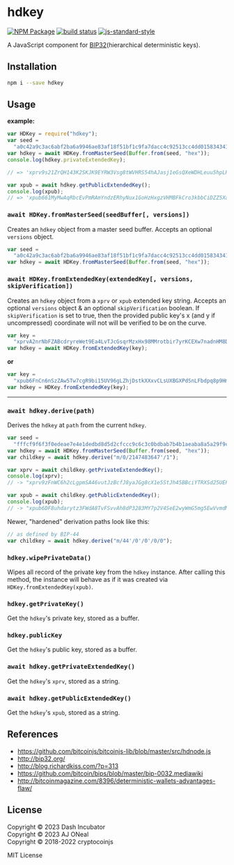 # hdkey

[![NPM Package](https://img.shields.io/npm/v/hdkey.svg?style=flat-square)](https://www.npmjs.org/package/hdkey)
[![build status](https://secure.travis-ci.org/cryptocoinjs/hdkey.svg)](http://travis-ci.org/cryptocoinjs/hdkey)
[![js-standard-style](https://img.shields.io/badge/code%20style-standard-brightgreen.svg)](http://standardjs.com/)

A JavaScript component for
[BIP32](https://github.com/bitcoin/bips/blob/master/bip-0032.mediawiki)(hierarchical
deterministic keys).

## Installation

```bash
npm i --save hdkey
```

## Usage

**example:**

```js
var HDKey = require("hdkey");
var seed =
  "a0c42a9c3ac6abf2ba6a9946ae83af18f51bf1c9fa7dacc4c92513cc4dd015834341c775dcd4c0fac73547c5662d81a9e9361a0aac604a73a321bd9103bce8af";
var hdkey = await HDKey.fromMasterSeed(Buffer.from(seed, "hex"));
console.log(hdkey.privateExtendedKey);

// => 'xprv9s21ZrQH143K2SKJK9EYRW3Vsg8tWVHRS54hAJasj1eGsQXeWDHLeuu5hpLHRbeKedDJM4Wj9wHHMmuhPF8dQ3bzyup6R7qmMQ1i1FtzNEW'

var xpub = await hdkey.getPublicExtendedKey();
console.log(xpub);
// => 'xpub661MyMwAqRbcEvPmRAmYndzERhyNux1GoHzHxgzVHMBFkCro3kbbCiDZZ5XabZDyXPj5mH3hktvkjhhUdCQxie5e1g4t2GuAWNbPmsSfDp2'
```

### `await HDKey.fromMasterSeed(seedBuffer[, versions])`

Creates an `hdkey` object from a master seed buffer. Accepts an optional
`versions` object.

```js
var seed =
  "a0c42a9c3ac6abf2ba6a9946ae83af18f51bf1c9fa7dacc4c92513cc4dd015834341c775dcd4c0fac73547c5662d81a9e9361a0aac604a73a321bd9103bce8af";
var hdkey = await HDKey.fromMasterSeed(Buffer.from(seed, "hex"));
```

### `await HDKey.fromExtendedKey(extendedKey[, versions, skipVerification])`

Creates an `hdkey` object from a `xprv` or `xpub` extended key string. Accepts
an optional `versions` object & an optional `skipVerification` boolean. If
`skipVerification` is set to true, then the provided public key's x (and y if
uncompressed) coordinate will not will be verified to be on the curve.

```js
var key =
  "xprvA2nrNbFZABcdryreWet9Ea4LvTJcGsqrMzxHx98MMrotbir7yrKCEXw7nadnHM8Dq38EGfSh6dqA9QWTyefMLEcBYJUuekgW4BYPJcr9E7j";
var hdkey = await HDKey.fromExtendedKey(key);
```

**or**

```js
var key =
  "xpub6FnCn6nSzZAw5Tw7cgR9bi15UV96gLZhjDstkXXxvCLsUXBGXPdSnLFbdpq8p9HmGsApME5hQTZ3emM2rnY5agb9rXpVGyy3bdW6EEgAtqt";
var hdkey = HDKey.fromExtendedKey(key);
```

---

### `await hdkey.derive(path)`

Derives the `hdkey` at `path` from the current `hdkey`.

```js
var seed =
  "fffcf9f6f3f0edeae7e4e1dedbd8d5d2cfccc9c6c3c0bdbab7b4b1aeaba8a5a29f9c999693908d8a8784817e7b7875726f6c696663605d5a5754514e4b484542";
var hdkey = await HDKey.fromMasterSeed(Buffer.from(seed, "hex"));
var childkey = await hdkey.derive("m/0/2147483647'/1");

var xprv = await childkey.getPrivateExtendedKey();
console.log(xprv);
// -> "xprv9zFnWC6h2cLgpmSA46vutJzBcfJ8yaJGg8cX1e5StJh45BBciYTRXSd25UEPVuesF9yog62tGAQtHjXajPPdbRCHuWS6T8XA2ECKADdw4Ef"

var xpub = await childkey.getPublicExtendedKey();
console.log(xpub);
// -> "xpub6DF8uhdarytz3FWdA8TvFSvvAh8dP3283MY7p2V4SeE2wyWmG5mg5EwVvmdMVCQcoNJxGoWaU9DCWh89LojfZ537wTfunKau47EL2dhHKon"
```

Newer, "hardened" derivation paths look like this:

```js
// as defined by BIP-44
var childkey = await hdkey.derive("m/44'/0'/0'/0/0");
```

### `hdkey.wipePrivateData()`

Wipes all record of the private key from the `hdkey` instance. After calling
this method, the instance will behave as if it was created via
`HDKey.fromExtendedKey(xpub)`.

### `hdkey.getPrivateKey()`

Get the `hdkey`'s private key, stored as a buffer.

### `hdkey.publicKey`

Get the `hdkey`'s public key, stored as a buffer.

### `await hdkey.getPrivateExtendedKey()`

Get the `hdkey`'s `xprv`, stored as a string.

### `await hdkey.getPublicExtendedKey()`

Get the `hdkey`'s `xpub`, stored as a string.

## References

- https://github.com/bitcoinjs/bitcoinjs-lib/blob/master/src/hdnode.js
- http://bip32.org/
- http://blog.richardkiss.com/?p=313
- https://github.com/bitcoin/bips/blob/master/bip-0032.mediawiki
- http://bitcoinmagazine.com/8396/deterministic-wallets-advantages-flaw/

## License

Copyright © 2023 Dash Incubator \
Copyright © 2023 AJ ONeal \
Copyright © 2018-2022 cryptocoinjs

MIT License
